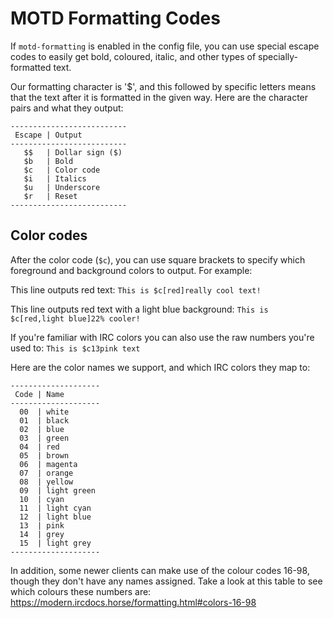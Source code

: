 # MOTD Formatting Codes

If `motd-formatting` is enabled in the config file, you can use special escape codes to
easily get bold, coloured, italic, and other types of specially-formatted text.

Our formatting character is '$', and this followed by specific letters means that the text
after it is formatted in the given way. Here are the character pairs and what they output:

    --------------------------
     Escape | Output
    --------------------------
       $$   | Dollar sign ($)
       $b   | Bold
       $c   | Color code
       $i   | Italics
       $u   | Underscore
       $r   | Reset
    --------------------------


## Color codes

After the color code (`$c`), you can use square brackets to specify which foreground and
background colors to output. For example:

This line outputs red text:
    `This is $c[red]really cool text!`

This line outputs red text with a light blue background:
    `This is $c[red,light blue]22% cooler!`

If you're familiar with IRC colors you can also use the raw numbers you're used to:
    `This is $c13pink text`

Here are the color names we support, and which IRC colors they map to:

    --------------------
     Code | Name
    --------------------
      00  | white
      01  | black
      02  | blue
      03  | green
      04  | red
      05  | brown
      06  | magenta
      07  | orange
      08  | yellow
      09  | light green
      10  | cyan
      11  | light cyan
      12  | light blue
      13  | pink
      14  | grey
      15  | light grey
    --------------------

In addition, some newer clients can make use of the colour codes 16-98, though they don't
have any names assigned. Take a look at this table to see which colours these numbers are:
https://modern.ircdocs.horse/formatting.html#colors-16-98
